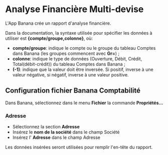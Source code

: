 # Analyse Financière Multi-devise

L'App Banana crée un rapport d'analyse financière.

Dans la documentation, la syntaxe utilisée pour spécifier les données à utiliser est **{compte/groupe,colonne}**, où:
* **compte/groupe**: indique le compte ou le groupe du tableau Comptes dans Banana (les groupes commencent avec **Gr=**) ;
* **colonne**: indique le type de données (Ouverture, Débit, Crédit, Total(débit-crédit)) du tableau Comptes dans Banana ;
* **(-1)**: indique que la valeur doit être inversée. Si positif, inverse à une valeur négative, si négatif, inverse à une valeur positive.

## Configuration fichier Banana Comptabilité
Dans Banana, sélectionnez dans le menu **Fichier** la commande **Propriétés...**
### Adresse
* Sélectionnez la section **Adresse**
* Insérez le **nom de la société** dans le champ Société
* Insérez l' **Adresse** dans le champ Adresse

Les données insérées seront utilisées pour remplir l'en-tête du rapport.